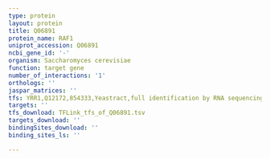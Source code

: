 ```yaml
---
type: protein
layout: protein
title: Q06891
protein_name: RAF1
uniprot_accession: Q06891
ncbi_gene_id: '-'
organism: Saccharomyces cerevisiae
function: target gene
number_of_interactions: '1'
orthologs: ''
jaspar_matrices: ''
tfs: YRR1,Q12172,854333,Yeastract,full identification by RNA sequencing,29208650%5Buid%5D+OR+24170807%5Buid%5D,No
targets: ''
tfs_download: TFLink_tfs_of_Q06891.tsv
targets_download: ''
bindingSites_download: ''
binding_sites_ls: ''

---
```

